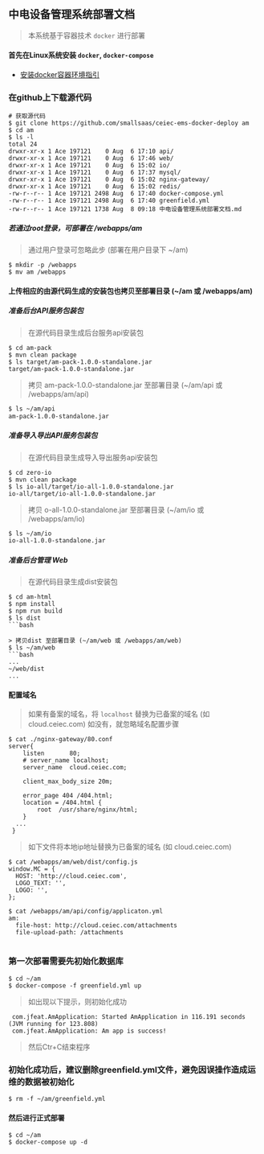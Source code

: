 ## 中电设备管理系统部署文档
> 本系统基于容器技术 `docker` 进行部署

#### 首先在Linux系统安装 `docker`, `docker-compose`
- [安装docker容器环境指引](https://github.com/kequandian/dev_docs/blob/master/ops/Linux%E7%B3%BB%E7%BB%9F%E5%AE%89%E8%A3%85%20docker%E5%92%8Cocker-compose.md)

### 在github上下载源代码
```shell
# 获取源代码
$ git clone https://github.com/smallsaas/ceiec-ems-docker-deploy am
$ cd am
$ ls -l
total 24
drwxr-xr-x 1 Ace 197121    0 Aug  6 17:10 api/
drwxr-xr-x 1 Ace 197121    0 Aug  6 17:46 web/
drwxr-xr-x 1 Ace 197121    0 Aug  6 15:02 io/
drwxr-xr-x 1 Ace 197121    0 Aug  6 17:37 mysql/
drwxr-xr-x 1 Ace 197121    0 Aug  6 15:02 nginx-gateway/
drwxr-xr-x 1 Ace 197121    0 Aug  6 15:02 redis/
-rw-r--r-- 1 Ace 197121 2498 Aug  6 17:40 docker-compose.yml
-rw-r--r-- 1 Ace 197121 2498 Aug  6 17:40 greenfield.yml
-rw-r--r-- 1 Ace 197121 1738 Aug  8 09:18 中电设备管理系统部署文档.md
```

##### 若通过root登录，可部署在 /webapps/am
> 通过用户登录可忽略此步 (部署在用户目录下 ~/am)
```shell
$ mkdir -p /webapps
$ mv am /webapps
```

#### 上传相应的由源代码生成的安装包也拷贝至部署目录 (~/am 或 /webapps/am)

##### 准备后台API服务包装包
> 在源代码目录生成后台服务api安装包
```shell
$ cd am-pack
$ mvn clean package
$ ls target/am-pack-1.0.0-standalone.jar
target/am-pack-1.0.0-standalone.jar
```

> 拷贝 am-pack-1.0.0-standalone.jar 至部署目录 (~/am/api 或 /webapps/am/api)
```bash
$ ls ~/am/api
am-pack-1.0.0-standalone.jar
```

##### 准备导入导出API服务包装包
> 在源代码目录生成导入导出服务api安装包
```shell
$ cd zero-io
$ mvn clean package
$ ls io-all/target/io-all-1.0.0-standalone.jar
io-all/target/io-all-1.0.0-standalone.jar
```

> 拷贝 o-all-1.0.0-standalone.jar 至部署目录 (~/am/io 或 /webapps/am/io)
```bash
$ ls ~/am/io
io-all-1.0.0-standalone.jar
```

##### 准备后台管理 Web
> 在源代码目录生成dist安装包
```shell
$ cd am-html
$ npm install
$ npm run build
$ ls dist
```bash

> 拷贝dist 至部署目录 (~/am/web 或 /webapps/am/web)
$ ls ~/am/web
```bash
...
~/web/dist
...
```

#### 配置域名
> 如果有备案的域名，将 `localhost` 替换为已备案的域名 (如 cloud.ceiec.com)
> 如没有，就忽略域名配置步骤

```shell
$ cat ./nginx-gateway/80.conf
server{
    listen       80;
    # server_name localhost;
    server_name  cloud.ceiec.com;
   
    client_max_body_size 20m;

    error_page 404 /404.html;
    location = /404.html {
        root  /usr/share/nginx/html;
    }
  ...
 }
```

> 如下文件将本地ip地址替换为已备案的域名 (如 cloud.ceiec.com)

```shell
$ cat /webapps/am/web/dist/config.js
window.MC = {
  HOST: 'http://cloud.ceiec.com',  
  LOGO_TEXT: '',
  LOGO: '',
};

$ cat /webapps/am/api/config/applicaton.yml
am:
  file-host: http://cloud.ceiec.com/attachments    
  file-upload-path: /attachments 


```
### 第一次部署需要先初始化数据库
 ```shell
$ cd ~/am
$ docker-compose -f greenfield.yml up 
 ```
> 如出现以下提示，则初始化成功
```shell
 com.jfeat.AmApplication: Started AmApplication in 116.191 seconds (JVM running for 123.808)
 com.jfeat.AmApplication: Am app is success!
```
> 然后Ctr+C结束程序

### 初始化成功后，建议删除greenfield.yml文件，避免因误操作造成运维的数据被初始化
 ```shell
$ rm -f ~/am/greenfield.yml 
 ```

#### 然后进行正式部署
```shell
$ cd ~/am
$ docker-compose up -d 
```
